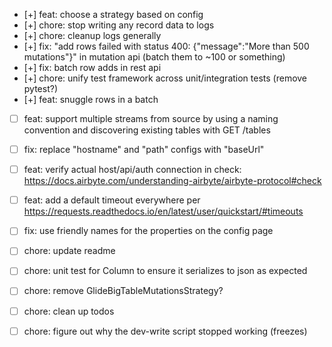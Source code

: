 - [+] feat: choose a strategy based on config
- [+] chore: stop writing any record data to logs
- [+] chore: cleanup logs generally
- [+] fix: "add rows failed with status 400: {"message":"More than 500 mutations"}" in mutation api (batch them to ~100 or something)
- [+] fix: batch row adds in rest api
- [+] chore: unify test framework across unit/integration tests (remove pytest?)
- [+] feat: snuggle rows in a batch
- [ ] feat: support multiple streams from source by using a naming convention and discovering existing tables with GET /tables
- [ ] fix: replace "hostname" and "path" configs with "baseUrl"
- [ ] feat: verify actual host/api/auth connection in check: https://docs.airbyte.com/understanding-airbyte/airbyte-protocol#check
- [ ] feat: add a default timeout everywhere per https://requests.readthedocs.io/en/latest/user/quickstart/#timeouts
- [ ] fix: use friendly names for the properties on the config page

- [ ] chore: update readme
- [ ] chore: unit test for Column to ensure it serializes to json as expected
- [ ] chore: remove GlideBigTableMutationsStrategy?
- [ ] chore: clean up todos
- [ ] chore: figure out why the dev-write script stopped working (freezes)
